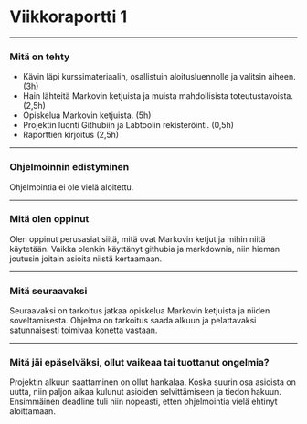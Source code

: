 # Viikkoraportti 1
-----

### Mitä on tehty

 - Kävin läpi kurssimateriaalin, osallistuin aloitusluennolle ja valitsin aiheen. (3h)
 - Hain lähteitä Markovin ketjuista ja muista mahdollisista toteutustavoista. (2,5h)
 - Opiskelua Markovin ketjuista. (5h)
 - Projektin luonti Githubiin ja Labtoolin rekisteröinti. (0,5h)
 - Raporttien kirjoitus (2,5h)
 
-----
### Ohjelmoinnin edistyminen
 
 Ohjelmointia ei ole vielä aloitettu.
 
-----
### Mitä olen oppinut

Olen oppinut perusasiat siitä, mitä ovat Markovin ketjut ja mihin niitä käytetään. Vaikka olenkin käyttänyt githubia ja markdownia, niin hieman joutusin joitain asioita niistä kertaamaan.

-----
### Mitä seuraavaksi

Seuraavaksi on tarkoitus jatkaa opiskelua Markovin ketjuista ja niiden soveltamisesta. Ohjelma on tarkoitus saada alkuun ja pelattavaksi satunnaisesti toimivaa konetta vastaan.

-----
### Mitä jäi epäselväksi, ollut vaikeaa tai tuottanut ongelmia?

Projektin alkuun saattaminen on ollut hankalaa. Koska suurin osa asioista on uutta, niin paljon aikaa kulunut asioiden selvittämiseen ja tiedon hakuun. Ensimmäinen deadline tuli niin nopeasti, etten ohjelmointia vielä ehtinyt aloittamaan.

